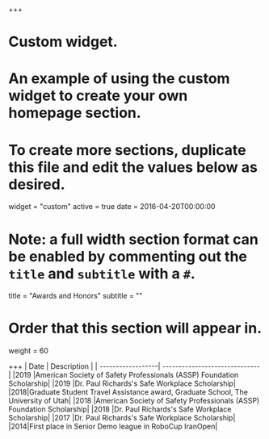 +++
# Custom widget.
# An example of using the custom widget to create your own homepage section.
# To create more sections, duplicate this file and edit the values below as desired.
widget = "custom"
active = true
date = 2016-04-20T00:00:00

# Note: a full width section format can be enabled by commenting out the `title` and `subtitle` with a `#`.
title = "Awards and Honors"
subtitle = ""

# Order that this section will appear in.
weight = 60

+++
| Date           | Description                    |
| ------------------| ------------------------------ |
|2019 |American Society of Safety Professionals (ASSP) Foundation Scholarship|
|2019 |Dr. Paul Richards's Safe Workplace Scholarship|
|2018|Graduate Student Travel Assistance award, Graduate School, The University of Utah|
|2018 |American Society of Safety Professionals (ASSP) Foundation Scholarship|
|2018 |Dr. Paul Richards's Safe Workplace Scholarship|
|2017 |Dr. Paul Richards's Safe Workplace Scholarship|
|2014|First place in Senior Demo league in RoboCup IranOpen|
